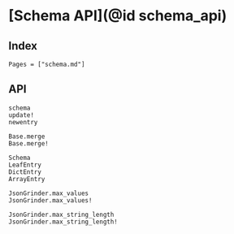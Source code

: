 # [Schema API](@id schema_api)

## Index
```@index
Pages = ["schema.md"]
```

## API
```@docs
schema
update!
newentry

Base.merge
Base.merge!

Schema
LeafEntry
DictEntry
ArrayEntry

JsonGrinder.max_values
JsonGrinder.max_values!

JsonGrinder.max_string_length
JsonGrinder.max_string_length!
```
